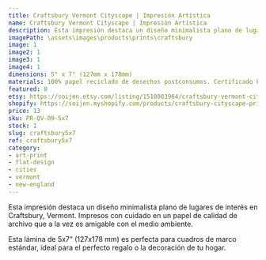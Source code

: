 ```yaml
---
title: Craftsbury Vermont Cityscape | Impresión Artística
name: Craftsbury Vermont Cityscape | Impresión Artística
description: Esta impresión destaca un diseño minimalista plano de lugares de interés en Craftsbury, Vermont. Impresos con cuidado en un papel de calidad de archivo que a la vez es amigable con el medio ambiente.
imagePath: \assets\images\products\prints\craftsbury
image: 1
image2: 1
image3: 1
image4: 1
dimensions: 5" x 7" (127mm x 178mm)
materials: 100% papel reciclado de desechos postconsumos. Certificado FSC.
featured: 0
etsy: https://soijen.etsy.com/listing/1510003964/craftsbury-vermont-cityscape-art-print?utm_source=Copy&utm_medium=ListingManager&utm_campaign=Share&utm_term=so.lmsm&share_time=1695259577267
shopify: https://soijen.myshopify.com/products/craftsbury-cityscape-print
price: 13
sku: PR-QV-09-5x7
stock: 1
slug: craftsbury5x7
ref: craftsbury5x7
category:
- art-print
- flat-design
- cities
- vermont
- new-england
---
```

Esta impresión destaca un diseño minimalista plano de lugares de interés en Craftsbury, Vermont. Impresos con cuidado en un papel de calidad de archivo que a la vez es amigable con el medio ambiente.

Esta lámina de 5x7” (127x178 mm) es perfecta para cuadros de marco estándar, ideal para el perfecto regalo o la decoración de tu hogar.
